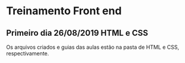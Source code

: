 # Treinamento Front end

## Primeiro dia 26/08/2019 HTML e CSS

Os arquivos criados e guias das aulas estão na pasta de HTML e CSS, respectivamente.
